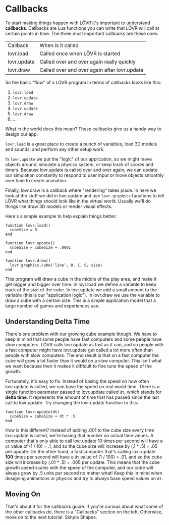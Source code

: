Callbacks
===

To start making things happen with LÖVR it's important to understand **callbacks**.  Callbacks are
Lua functions you can write that LÖVR will call at certain points in time. The three most important
callbacks are these ones:

<table>
  <tr>
    <td>Callback</td>
    <td>When is it called</td>
  </tr>

  <tr>
    <td class="pre">lovr.load</td>
    <td>Called once when LÖVR is started</td>
  </tr>

  <tr>
    <td class="pre">lovr.update</td>
    <td>Called over and over again really quickly</td>
  </tr>

  <tr>
    <td class="pre">lovr.draw</td>
    <td>Called over and over again after lovr.update</td>
  </tr>
</table>

So the basic "flow" of a LÖVR program in terms of callbacks looks like this:

1. `lovr.load`
1. `lovr.update`
1. `lovr.draw`
1. `lovr.update`
1. `lovr.draw`
1. ...

What in the world does this mean?  These callbacks give us a handy way to design our app.

`lovr.load` is a great place to create a bunch of variables, load 3D models and sounds, and perform
any other setup work.

In `lovr.update` we put the "logic" of our application, so we might move objects around, simulate a
physics system, or keep track of scores and timers.  Because lovr.update is called over and over
again, we can update our simulation constantly to respond to user input or move objects smoothly
over time to create animation.

Finally, lovr.draw is a callback where "rendering" takes place.  In here we look at the stuff we
did in lovr.update and use `lovr.graphics` functions to tell LÖVR what things should look like in
the virtual world.  Usually we'll do things like draw 3D models or render visual effects.

Here's a simple example to help explain things better:

```
function lovr.load()
  cubeSize = 0
end

function lovr.update()
  cubeSize = cubeSize + .0001
end

function lovr.draw()
  lovr.graphics.cube('line', 0, 1, 0, size)
end
```

This program will draw a cube in the middle of the play area, and make it get bigger and bigger over
time.  In lovr.load we define a variable to keep track of the size of the cube.  In lovr.update we
add a small amount to the variable (this is our "application logic").  In lovr.draw we use the
variable to draw a cube with a certain size.  This is a simple application model that a large number
of  games and experiences use.

Understanding Delta Time
---

There's one problem with our growing cube example though.  We have to keep in mind that some people
have fast computers and some people have slow computers.  LÖVR calls lovr.update as fast as it can,
and so people with a fast computer might have lovr.update get called a lot more often than people
with slow computers.  The end result is that on a fast computer the cube will grow a lot faster than
it would on a slow computer.  This isn't what we want because then it makes it difficult to fine
tune the speed of the growth.

Fortunately, it's easy to fix.  Instead of basing the speed on how often lovr.update is called, we
can base the speed on real world time.  There is a single function parameter passed to lovr.update
called `dt`, which stands for **delta time**.  It represents the amount of time that has passed
since the last call to lovr.update.  Try changing the lovr.update function to this:

```
function lovr.update(dt)
  cubeSize = cubeSize + dt * .5
end
```

How is this different?  Instead of adding .001 to the cube size every time lovr.update is called,
we're basing that number on actual time values.  A computer that's only able to call lovr.update 10
times per second will have a `dt` value of (1 / 10) = .1, and so the cube size will increase by
(.1 * .5) = .05 per update.  On the other hand, a fast computer that's calling lovr.update **100**
times per second will have a `dt` value of (1 / 100) = .01, and so the cube size will increase by
(.01 * .5) = .005 per update.  This means that the cube growth speed scales with the speed of the
computer, and our cube will always grow by .5 units per second no matter what!  Keep this in mind
when designing animations or physics and try to always base speed values on `dt`.

Moving On
---

That's about it for the callbacks guide.  If you're curious about what some of the other callbacks
do, there is a "Callbacks" section on the left.  Otherwise, move on to the next tutorial:
<a data-key="Simple_Shapes">Simple Shapes</a>.
